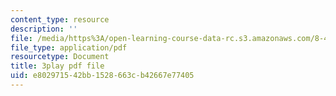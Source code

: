 ```yaml
---
content_type: resource
description: ''
file: /media/https%3A/open-learning-course-data-rc.s3.amazonaws.com/8-422-atomic-and-optical-physics-ii-spring-2013/e802971542bb1528663cb42667e77405_QE-9hHvOles.pdf
file_type: application/pdf
resourcetype: Document
title: 3play pdf file
uid: e8029715-42bb-1528-663c-b42667e77405
---
```

